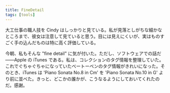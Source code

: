 ```yaml
---
title: FineDetail
tags: [tools]
---
```


大工仕事の職人技を Cindy はしっかりと見ている。私が見落としがちな細かなところまで、彼女は注意して見ていると思う。目には見えにくいが、実はものすごく手の込んだものは特に高く評価している。

今朝、私もそんな "fine detail" に気が付いた。ただし、ソフトウェアでの話だ——Apple の iTunes である。私は、コレクションのタグ情報を整理していた。これでぐちゃぐちゃになっていたベートーベンのタグ情報がきれいになった。そのとき、iTunes は 'Piano Sonata No.8 in Cm' を 'Piano Sonata No.10 in G' より前に並べた。きっと、どこかの誰かが、こうなるようにしておいてくれたのだ。感謝。
